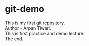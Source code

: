 # git-demo
This is my first git repository.
<br>
Author - Arpan Tiwari.
<br>
This is first practice and demo lecture.
<br>
The end.
